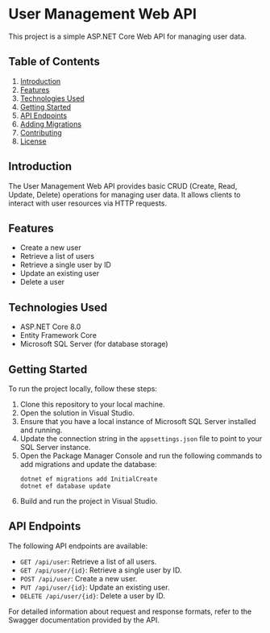 

# User Management Web API

This project is a simple ASP.NET Core Web API for managing user data.

## Table of Contents

1. [Introduction](#introduction)
2. [Features](#features)
3. [Technologies Used](#technologies-used)
4. [Getting Started](#getting-started)
5. [API Endpoints](#api-endpoints)
6. [Adding Migrations](#adding-migrations)
7. [Contributing](#contributing)
8. [License](#license)

## Introduction

The User Management Web API provides basic CRUD (Create, Read, Update, Delete) operations for managing user data. It allows clients to interact with user resources via HTTP requests.

## Features

- Create a new user
- Retrieve a list of users
- Retrieve a single user by ID
- Update an existing user
- Delete a user

## Technologies Used

- ASP.NET Core 8.0
- Entity Framework Core
- Microsoft SQL Server (for database storage)

## Getting Started

To run the project locally, follow these steps:

1. Clone this repository to your local machine.
2. Open the solution in Visual Studio.
3. Ensure that you have a local instance of Microsoft SQL Server installed and running.
4. Update the connection string in the `appsettings.json` file to point to your SQL Server instance.
5. Open the Package Manager Console and run the following commands to add migrations and update the database:
   ```
   dotnet ef migrations add InitialCreate
   dotnet ef database update
   ```
6. Build and run the project in Visual Studio.

## API Endpoints

The following API endpoints are available:

- `GET /api/user`: Retrieve a list of all users.
- `GET /api/user/{id}`: Retrieve a single user by ID.
- `POST /api/user`: Create a new user.
- `PUT /api/user/{id}`: Update an existing user.
- `DELETE /api/user/{id}`: Delete a user by ID.

For detailed information about request and response formats, refer to the Swagger documentation provided by the API.

